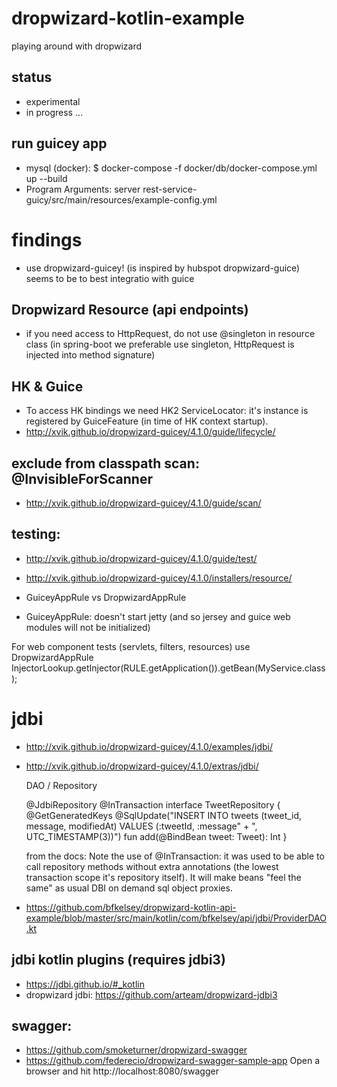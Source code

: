 # dropwizard-kotlin-example
playing around with dropwizard

## status
- experimental
- in progress ...

## run guicey app

- mysql (docker): $ docker-compose -f docker/db/docker-compose.yml up --build
- Program Arguments: server rest-service-guicy/src/main/resources/example-config.yml

# findings

- use dropwizard-guicey! (is inspired by hubspot dropwizard-guice) seems to be to best integratio with guice

## Dropwizard Resource (api endpoints)

- if you need access to HttpRequest, do not use @singleton in resource class
  (in spring-boot we preferable use singleton, HttpRequest is injected into method signature) 

## HK & Guice
- To access HK bindings we need HK2 ServiceLocator: it's instance is registered by GuiceFeature (in time of HK context startup).
- http://xvik.github.io/dropwizard-guicey/4.1.0/guide/lifecycle/

## exclude from classpath scan: @InvisibleForScanner
- http://xvik.github.io/dropwizard-guicey/4.1.0/guide/scan/

## testing:
- http://xvik.github.io/dropwizard-guicey/4.1.0/guide/test/
- http://xvik.github.io/dropwizard-guicey/4.1.0/installers/resource/

- GuiceyAppRule vs DropwizardAppRule
- GuiceyAppRule: doesn't start jetty (and so jersey and guice web modules will not be initialized)

For web component tests (servlets, filters, resources) use DropwizardAppRule
InjectorLookup.getInjector(RULE.getApplication()).getBean(MyService.class);

# jdbi 
- http://xvik.github.io/dropwizard-guicey/4.1.0/examples/jdbi/
- http://xvik.github.io/dropwizard-guicey/4.1.0/extras/jdbi/

    DAO / Repository

    @JdbiRepository
    @InTransaction
    interface TweetRepository {
        @GetGeneratedKeys
        @SqlUpdate("INSERT INTO tweets (tweet_id, message, modifiedAt) VALUES (:tweetId, :message" +
                ", UTC_TIMESTAMP(3))")
        fun add(@BindBean tweet: Tweet): Int
    }

    from the docs: Note the use of @InTransaction: it was used to be able to call repository methods without extra annotations (the lowest transaction scope it's repository itself). It will make beans "feel the same" as usual DBI on demand sql object proxies.

- https://github.com/bfkelsey/dropwizard-kotlin-api-example/blob/master/src/main/kotlin/com/bfkelsey/api/jdbi/ProviderDAO.kt

## jdbi kotlin plugins (requires jdbi3)
- https://jdbi.github.io/#_kotlin
- dropwizard jdbi: https://github.com/arteam/dropwizard-jdbi3


## swagger:

- https://github.com/smoketurner/dropwizard-swagger
- https://github.com/federecio/dropwizard-swagger-sample-app
Open a browser and hit http://localhost:8080/swagger

